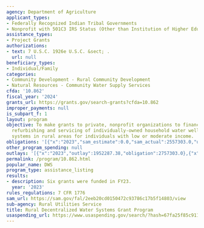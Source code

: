 ```yaml
---
agency: Department of Agriculture
applicant_types:
- Federally Recognized Indian Tribal Governments
- Nonprofit with 501C3 IRS Status (Other than Institution of Higher Education)
assistance_types:
- Project Grants
authorizations:
- text: 7 U.S.C. 1926e U.S.C. &sect; .
  url: null
beneficiary_types:
- Individual/Family
categories:
- Community Development - Rural Community Development
- Natural Resources - Community Water Supply Services
cfda: '10.862'
fiscal_year: '2024'
grants_url: https://grants.gov/search-grants?cfda=10.862
improper_payments: null
is_subpart_f: 1
layout: program
objective: To make grants to private, nonprofit organizations to finance the construction,
  refurbishing and servicing of individually-owned household water well and/or wastewater
  systems in rural areas for individuals with low or moderate income.
obligations: '[{"x":"2023","sam_estimate":0.0,"sam_actual":2557303.0,"usa_spending_actual":2757303.0},{"x":"2024","sam_estimate":0.0,"sam_actual":13873166.0,"usa_spending_actual":3662496.0},{"x":"2025","sam_estimate":0.0,"sam_actual":13873166.0,"usa_spending_actual":0.0}]'
other_program_spending: null
outlays: '[{"x":"2023","outlay":1952287.38,"obligation":2757303.0},{"x":"2024","outlay":667559.03,"obligation":3662496.0},{"x":"2025","outlay":0.0,"obligation":0.0}]'
permalink: /program/10.862.html
popular_name: DWS
program_type: assistance_listing
results:
- description: Six grants were funded in FY23.
  year: '2023'
rules_regulations: 7 CFR 1776
sam_url: https://sam.gov/fal/2eeb20cd0150472c93786c17b5f14803/view
sub-agency: Rural Utilities Service
title: Rural Decentralized Water Systems Grant Program
usaspending_url: https://www.usaspending.gov/search/?hash=67fa25f85c9113d68364842a3022d7e9
---
```

